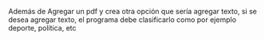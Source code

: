 Además de Agregar un pdf y crea otra opción que sería agregar texto, si  se desea agregar texto, el programa debe clasificarlo como por ejemplo deporte, política, etc 
